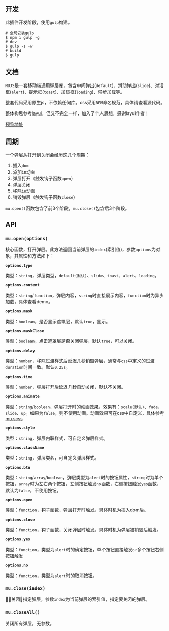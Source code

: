 ## 开发

此插件开发阶段，使用`gulp`构建。

```shell
# 全局安装gulp
$ npm i gulp -g
# dev
$ gulp -s -w
# build
$ gulp
```

## 文档

`MUJS`是一套移动端通用弹层库，包含中间弹出(`default`)、滑动弹出(`slide`)、对话框(`alert`)、提示框(`toast`)、加载框(`loading`)、异步加载等。

整套代码采用原生js，不依赖任何库。css采用`BEM`命名规范，具体请查看源代码。

整体构思参考[layui](http://layer.layui.com/mobile/)，但又不完全一样，加入了个人思想，感谢layui作者！

[预览地址](http://007sair.github.io/demo/mujs/index.html)

## 周期

一个弹层从打开到关闭会经历这几个周期：

1. 插入`dom`
2. 添加`in`动画
3. 弹层打开（触发钩子函数`open`）
4. 弹层关闭
5. 移除`in`动画
6. 销毁弹层（触发钩子函数`close`）

`mu.open()`函数包含了前3个阶段，`mu.close()`包含后3个阶段。

## API

### `mu.open(options)`

核心函数，打开弹层。此方法返回当前弹层的`index`(索引值)，参数`options`为对象，其属性和方法如下：

**`options.type`**

类型：`string`，弹层类型，`default(默认)`、`slide`、`toast`、`alert`、`loading`。

**`options.content`**

类型：`string`/`function`，弹层内容，`string`时直接展示内容，`function`时为异步加载，具体查看demo。

**`options.mask`**

类型：`boolean`，是否显示遮罩层，默认`true`，显示。

**`options.maskClose`**

类型：`boolean`，点击遮罩层是否关闭弹层，默认`true`，可以关闭。

**`options.delay`**

类型：`number`，移除过渡样式后延迟几秒销毁弹层，通常与`css`中定义的过渡`duration`时间一致。默认`0.25s`。

**`options.time`**

类型：`number`，弹层打开后延迟几秒自动关闭，默认不关闭。

**`options.animate`**

类型：`string`/`boolean`，弹层打开时的动画效果。效果有：`scale(默认)`、`fade`、`slide`、`up`。如果为`false`，则不使用动画。动画效果可在css中自定义，具体参考[mu.scss](https://github.com/007sair/mujs/blob/9b682a1db3eefaac62a617fc0d0c93287ae27673/src/mu.scss#L185)

**`options.style`**

类型：`string`，弹层内联样式，可自定义弹层样式。

**`options.className`**

类型：`string`，弹层类名，可自定义弹层样式。

**`options.btn`**

类型：`string`/`array`/`boolean`，弹层类型为`alert`时的按钮属性，`string`时为单个按钮，`array`时为左右两个按钮，左侧按钮触发`no`函数，右侧按钮触发`yes`函数，默认为`false`，不使用按钮。

**`options.open`**

类型：`function`，钩子函数，弹层打开时触发。具体时机为插入dom后。

**`options.close`**

类型：`function`，钩子函数，关闭弹层时触发。具体时机为弹层被销毁后触发。

**`options.yes`**

类型：`function`，类型为`alert`时的确定按钮，单个按钮直接触发`or`多个按钮右侧按钮触发

**`options.no`**

类型：`function`，类型为`alert`时的取消按钮。

### `mu.close(index)`

关闭指定弹层，参数`index`为当前弹层的索引值，指定要关闭的弹层。

### `mu.closeAll()`

关闭所有弹层，无参数。
